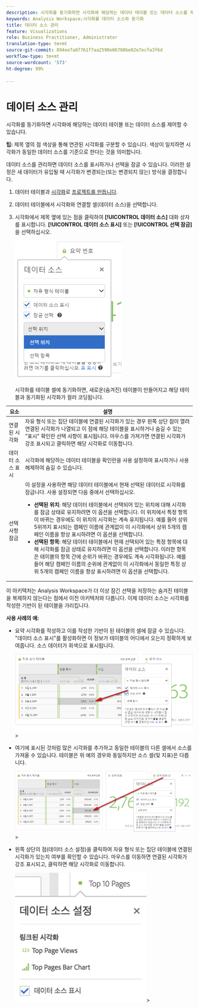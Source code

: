 ```yaml
---
description: 시각화를 동기화하면 시각화에 해당하는 데이터 테이블 또는 데이터 소스를 제어할 수 있습니다.
keywords: Analysis Workspace;시각화를 데이터 소스와 동기화
title: 데이터 소스 관리
feature: Visualizations
role: Business Practitioner, Administrator
translation-type: tm+mt
source-git-commit: 894ee7a8f761f7aa2590e06708be82e7ecfa3f6d
workflow-type: tm+mt
source-wordcount: '573'
ht-degree: 99%

---
```



# 데이터 소스 관리

시각화를 동기화하면 시각화에 해당하는 데이터 테이블 또는 데이터 소스를 제어할 수 있습니다.

**팁:** 제목 옆의 점 색상을 통해 연관된 시각화를 구분할 수 있습니다. 색상이 일치하면 시각화가 동일한 데이터 소스를 기준으로 한다는 것을 의미합니다.

데이터 소스를 관리하면 데이터 소스를 표시하거나 선택을 잠글 수 있습니다. 이러한 설정은 새 데이터가 유입될 때 시각화가 변경되는(또는 변경되지 않는) 방식을 결정합니다.

1. 데이터 테이블과 [시각화](/help/analyze/analysis-workspace/visualizations/freeform-analysis-visualizations.md)로 [프로젝트를 만듭니다](/help/analyze/analysis-workspace/home.md).
1. 데이터 테이블에서 시각화와 연결할 셀(데이터 소스)을 선택합니다.
1. 시각화에서 제목 옆에 있는 점을 클릭하여 **[!UICONTROL 데이터 소스]** 대화 상자를 표시합니다. **[!UICONTROL 데이터 소스 표시]** 또는 **[!UICONTROL 선택 잠금]**&#x200B;을 선택하십시오.

   ![](assets/manage-data-source.png)

   시각화를 테이블 셀에 동기화하면, 새로운(숨겨진) 테이블이 만들어지고 해당 테이블과 동기화된 시각화가 컬러 코딩됩니다.

| 요소 | 설명 |
|--- |--- |
| 연결된 시각화 | 자유 형식 또는 집단 테이블에 연결된 시각화가 있는 경우 왼쪽 상단 점이 열려 연결된 시각화가 나열되고 이 점에 해당 테이블을 표시하거나 숨길 수 있는 &quot;표시&quot; 확인란 선택 사항이 표시됩니다.  마우스를 가져가면 연결된 시각화가 강조 표시되고 클릭하면 해당 시각화로 이동합니다. |
| 데이터 소스 표시 | 시각화에 해당하는 데이터 테이블을 확인란을 사용 설정하여 표시하거나 사용 해제하여 숨길 수 있습니다. |
| 선택 사항 잠금 | 이 설정을 사용하면 해당 데이터 테이블에서 현재 선택된 데이터로 시각화를 잠급니다. 사용 설정되면 다음 중에서 선택하십시오.  <ul><li>**선택된 위치**: 해당 데이터 테이블에서 선택되어 있는 위치에 대해 시각화를 잠금 상태로 유지하려면 이 옵션을 선택합니다. 이 위치에서 특정 항목이 바뀌는 경우에도 이 위치의 시각화는 계속 유지됩니다. 예를 들어 상위 5위까지 표시되는 캠페인 이름에 관계없이 이 시각화에서 상위 5개의 캠페인 이름을 항상 표시하려면 이 옵션을 선택합니다.</li> <li>**선택된 항목**: 해당 데이터 테이블에서 현재 선택되어 있는 특정 항목에 대해 시각화를 잠금 상태로 유지하려면 이 옵션을 선택합니다. 이러한 항목은 테이블의 항목 간에 순위가 바뀌는 경우에도 계속 시각화됩니다. 예를 들어 해당 캠페인 이름의 순위에 관계없이 이 시각화에서 동일한 특정 상위 5개의 캠페인 이름을 항상 표시하려면 이 옵션을 선택합니다.</li></ul> |

이 아키텍처는 Analysis Workspace가 더 이상 잠긴 선택을 저장하는 숨겨진 테이블을 복제하지 않는다는 점에서 이전 아키텍처와 다릅니다. 이제 데이터 소스는 시각화를 작성한 기반이 된 테이블을 가리킵니다.

**사용 사례의 예:**

* 요약 시각화를 작성하고 이를 작성한 기반이 된 테이블의 셀에 잠글 수 있습니다. &quot;데이터 소스 표시&quot;를 활성화하면 이 정보가 테이블의 어디에서 오는지 정확하게 보여줍니다. 소스 데이터가 회색으로 표시됩니다.

   ![](assets/data-source2.png)>
* 여기에 표시된 것처럼 많은 시각화를 추가하고 동일한 테이블의 다른 셀에서 소스를 가져올 수 있습니다. 테이블은 위 예의 경우와 동일하지만 소스 셀(및 지표)은 다릅니다.

   ![](assets/data-source3.png)>
* 왼쪽 상단의 점(데이터 소스 설정)을 클릭하여 자유 형식 또는 집단 테이블에 연결된 시각화가 있는지 여부를 확인할 수 있습니다. 마우스를 이동하면 연결된 시각화가 강조 표시되고, 클릭하면 해당 시각화로 이동합니다.

   ![](assets/linked-visualizations.png)>
